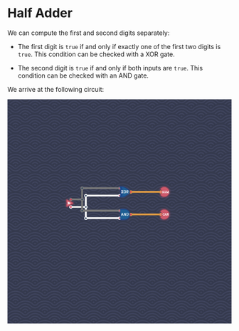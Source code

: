 # Half Adder

We can compute the first and second digits separately:

- The first digit is `true` if and only if exactly one of the first two digits is `true`.
  This condition can be checked with a XOR gate.

- The second digit is `true` if and only if both inputs are `true`.
  This condition can be checked with an AND gate.

We arrive at the following circuit:

![](half-adder.png)
